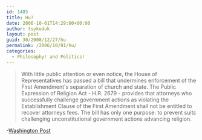 ```yaml
---
id: 1485
title: Hu?
date: 2006-10-01T14:29:00+00:00
author: tsykoduk
layout: post
guid: 30/2008/12/27/hu
permalink: /2006/10/01/hu/
categories:
  - Philosophy! and Politics!
---
```

<blockquote>With little public attention or even notice, the House of Representatives has passed a bill that undermines enforcement of the First Amendment's separation of church and state. The Public Expression of Religion Act - H.R. 2679 - provides that attorneys who successfully challenge government actions as violating the Establishment Clause of the First Amendment shall not be entitled to recover attorneys fees. The bill has only one purpose: to prevent suits challenging unconstitutional government actions advancing religion.</blockquote>

<p>-<a href="http://www.washingtonpost.com/wp-dyn/content/article/2006/09/29/AR2006092901055.html">Washington Post</a></p>